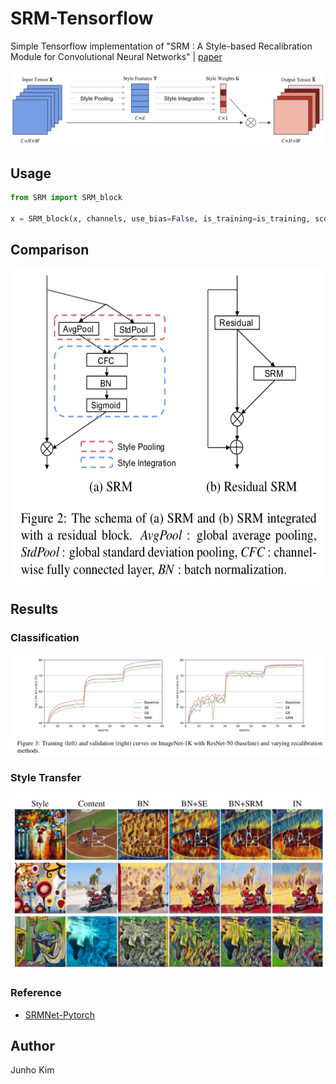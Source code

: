 # SRM-Tensorflow
Simple Tensorflow implementation of "SRM : A Style-based Recalibration Module for Convolutional Neural Networks" | [paper](https://arxiv.org/abs/1903.10829)

<div align="center">
  <img src="./assets/teaser.png">
</div>

## Usage
```python
from SRM import SRM_block

x = SRM_block(x, channels, use_bias=False, is_training=is_training, scope='srm_block')

```

## Comparison
<img src = './assets/compare.png' width = '500px' height = '500px'>

## Results
### Classification
<img src = './assets/result_classification.png'>

### Style Transfer
<img src = './assets/result_transfer.png'>

### Reference
* [SRMNet-Pytorch](https://github.com/EvgenyKashin/SRMnet)

## Author
Junho Kim
